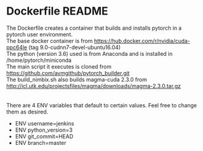 # Dockerfile README
The Dockerfile creates a container that builds and installs pytorch in a pytorch user environment. <br>
The base docker container is from https://hub.docker.com/r/nvidia/cuda-ppc64le (tag 9.0-cudnn7-devel-ubuntu16.04) <br>
The python (version 3.6) used is from Anaconda and is installed in /home/pytorch/miniconda <br>
The main script it executes is cloned from https://github.com/avmgithub/pytorch_builder.git <br>
The build_nimbix.sh also builds magma-cuda 2.3.0 from http://icl.utk.edu/projectsfiles/magma/downloads/magma-2.3.0.tar.gz <br>
<br>
<br>
There are 4 ENV variables that default to certain values. Feel free to change them as desired. <br>

+ ENV username=jenkins
+ ENV python_version=3
+ ENV git_commit=HEAD
+ ENV branch=master

